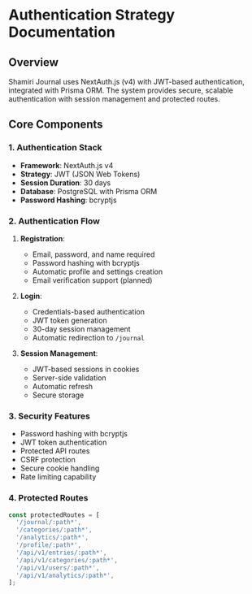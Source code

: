 # Authentication Strategy Documentation

## Overview
Shamiri Journal uses NextAuth.js (v4) with JWT-based authentication, integrated with Prisma ORM. The system provides secure, scalable authentication with session management and protected routes.

## Core Components

### 1. Authentication Stack
- **Framework**: NextAuth.js v4
- **Strategy**: JWT (JSON Web Tokens)
- **Session Duration**: 30 days
- **Database**: PostgreSQL with Prisma ORM
- **Password Hashing**: bcryptjs

### 2. Authentication Flow
1. **Registration**:
   - Email, password, and name required
   - Password hashing with bcryptjs
   - Automatic profile and settings creation
   - Email verification support (planned)

2. **Login**:
   - Credentials-based authentication
   - JWT token generation
   - 30-day session management
   - Automatic redirection to `/journal`

3. **Session Management**:
   - JWT-based sessions in cookies
   - Server-side validation
   - Automatic refresh
   - Secure storage

### 3. Security Features
- Password hashing with bcryptjs
- JWT token authentication
- Protected API routes
- CSRF protection
- Secure cookie handling
- Rate limiting capability

### 4. Protected Routes
```typescript
const protectedRoutes = [
  '/journal/:path*',
  '/categories/:path*',
  '/analytics/:path*',
  '/profile/:path*',
  '/api/v1/entries/:path*',
  '/api/v1/categories/:path*',
  '/api/v1/users/:path*',
  '/api/v1/analytics/:path*',
];
```

